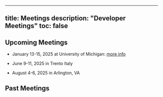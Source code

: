 
---
title: Meetings
description: "Developer Meetings"
toc: false
---
## Upcoming Meetings

- January 13-15, 2025 at University of Michigan: [more info](../meetings/michigan)

- June 9-11, 2025 in Trento Italy

- August 4-6, 2025 in Arlington, VA

## Past Meetings

